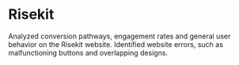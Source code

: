 # Risekit
Analyzed conversion pathways, engagement rates and general user behavior on the Risekit website. Identified website errors, such as malfunctioning buttons and overlapping designs.
